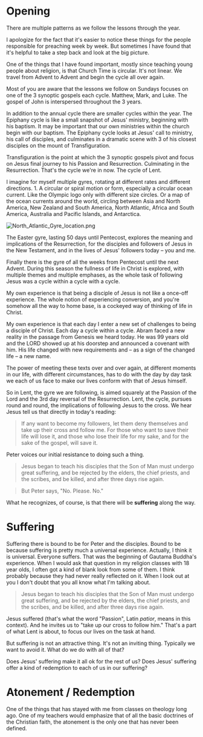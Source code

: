 # Opening

There are multiple patterns as we follow the lessons through the year.
  
  I apologize for the fact that it's easier to notice these things for the people responsible for preaching week by week. But sometimes I have found that it's helpful to take a step back and look at the big picture.
  
  One of the things that I have found important, mostly since teaching young people about religion, is that Church Time is circular. It's not linear. We travel from Advent to Advent and begin the cycle all over again. 
  
  Most of you are aware that the lessons we follow on Sundays focuses on one of the 3 synoptic gospels each cycle. Matthew, Mark, and Luke. The gospel of John is interspersed throughout the 3 years. 
  
  In addition to the annual cycle there are smaller cycles within the year. The Epiphany cycle is like a small snapshot of Jesus' ministry, beginning with his baptism. It may be important that our own ministries within the church begin with our baptism. The Epiphany cycle looks at Jesus' call to ministry, his call of disciples, and culminates in a dramatic scene with 3 of his closest disciples on the mount of Transfiguration.
  
  Transfiguration is the point at which the 3 synoptic gospels pivot and focus on Jesus final journey to his Passion and Resurrection. Culminating in the Resurrection. That's the cycle we're in now. The cycle of Lent. 
  
  I imagine for myself multiple gyres, rotating at different rates and different directions. 1.  A circular or spiral motion or form, especially a circular ocean current. Like the Olympic logo only with different size circles. Or a map of the ocean currents around the world, circling between Asia and North America, New Zealand and South America, North Atlantic, Africa and South America, Australia and Pacific Islands, and Antarctica.

   ![North_Atlantic_Gyre_location.png](../assets/North_Atlantic_Gyre_location_1707753631302_0.png)

The Easter gyre, lasting 50 days until Pentecost, explores the meaning and implications of the Resurrection, for the disciples and followers of Jesus in the New Testament, and in the lives of Jesus' followers today – you and me.

Finally there is the gyre of all the weeks from Pentecost until the next Advent. During this season the fullness of life in Christ is explored, with multiple themes and multiple emphases, as the whole task of following Jesus was a cycle within a cycle with a cycle. 

My own experience is that being a disciple of Jesus is not like a once-off experience. The whole notion of experiencing conversion, and you're somehow all the way to home base, is a cockeyed way of thinking of life in Christ. 

My own experience is that each day I enter a new set of challenges to being a disciple of Christ. Each day a cycle within a cycle. Abram faced a new reality in the passage from Genesis we heard today. He was 99 years old and the LORD showed up at his doorstep and announced a covenant with him. His life changed with new requirements and – as a sign of the changed life – a new name.

The power of meeting these texts over and over again, at different moments in our life, with different circumstances, has to do with the day by day task we each of us face to make our lives conform with that of Jesus himself. 

So in Lent, the gyre we are following, is aimed squarely at the Passion of the Lord and the 3rd day reversal of the Resurrection. Lent, the cycle, pursues round and round, the implications of following Jesus to the cross. We hear Jesus tell us that directly in today's reading:

> If any want to become my followers, let them deny themselves and take up their cross and follow me. For those who want to save their life will lose it, and those who lose their life for my sake, and for the sake of the gospel, will save it.

Peter voices our initial resistance to doing such a thing. 

> Jesus began to teach his disciples that the Son of Man must undergo great suffering, and be rejected by the elders, the chief priests, and the scribes, and be killed, and after three days rise again.

> But Peter says, "No. Please. No." 

What he recognizes, of course, is that there will be **suffering** along the way. 

# Suffering

Suffering there is bound to be for Peter and the disciples. Bound to be because suffering is pretty much a universal experience. Actually, I think it is universal. Everyone suffers. That was the beginning of Gautama Buddha's experience. When I would ask that question in my religion classes with 18 year olds, I often got a kind of blank look from some of them. I think probably because they had never really reflected on it. When I look out at you I don't doubt that you all know what I'm talking about. 

> Jesus began to teach his disciples that the Son of Man must undergo great suffering, and be rejected by the elders, the chief priests, and the scribes, and be killed, and after three days rise again.

Jesus suffered (that's what the word "Passion", Latin *patior*,  means in this context). And he invites us to "take up our cross to follow him." That's a part of what Lent is about, to focus our lives on the task at hand.

But suffering is not an attractive thing. It's not an inviting thing. Typically we want to avoid it. What do we do with all of that? 

Does Jesus' suffering make it all ok for the rest of us? Does Jesus' suffering offer a kind of redemption to each of us in our suffering? 

# Atonement / Redemption

One of the things that has stayed with me from classes on theology long ago. One of my teachers would emphasize that of all the basic doctrines of the Christian faith, the atonement is the only one that has never been defined. 